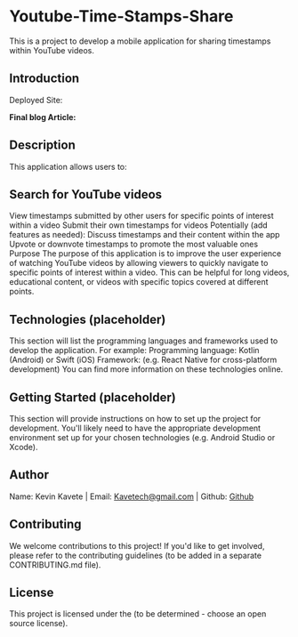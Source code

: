 <h1>Youtube-Time-Stamps-Share</h1>


This is a project to develop a mobile application for sharing timestamps within YouTube videos.

<h2>Introduction</h2>
<b></b>Deployed Site:</b>

<b>Final blog Article:</b>

<h2>Description</h2>
This application allows users to:

<h2>Search for YouTube videos</h2>
View timestamps submitted by other users for specific points of interest within a video
Submit their own timestamps for videos
Potentially (add features as needed):
Discuss timestamps and their content within the app
Upvote or downvote timestamps to promote the most valuable ones
Purpose
The purpose of this application is to improve the user experience of watching YouTube videos by allowing viewers to quickly navigate to specific points of interest within a video. This can be helpful for long videos, educational content, or videos with specific topics covered at different points.

<h2>Technologies (placeholder)</h2>
This section will list the programming languages and frameworks used to develop the application. For example:
Programming language: Kotlin (Android) or Swift (iOS)
Framework: (e.g. React Native for cross-platform development)
You can find more information on these technologies online.

<h2>Getting Started (placeholder)</h2>
This section will provide instructions on how to set up the project for development.
You'll likely need to have the appropriate development environment set up for your chosen technologies (e.g. Android Studio or Xcode).

<h2>Author</h2>
Name: Kevin Kavete | Email: <a href="@kavetech@gmail.com">Kavetech@gmail.com</a> | Github: <a href="https://github.com/kavetech2023/">Github</a>

<h2>Contributing</h2>
We welcome contributions to this project! If you'd like to get involved, please refer to the contributing guidelines (to be added in a separate CONTRIBUTING.md file).

<h2>License</h2>
This project is licensed under the (to be determined - choose an open source license).

